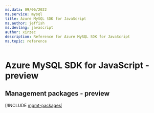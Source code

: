 ```yaml
---
ms.data: 09/06/2022
ms.service: mysql
title: Azure MySQL SDK for JavaScript
ms.author: jeffish
ms.devlang: javascript
author: xirzec
description: Reference for Azure MySQL SDK for JavaScript
ms.topic: reference
---
```

# Azure MySQL SDK for JavaScript - preview

## Management packages - preview
[!INCLUDE [mgmt-packages](mysql-mgmt-index.md)]